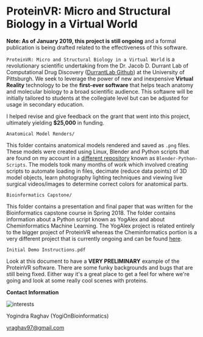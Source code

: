 # ProteinVR: Micro and Structural Biology in a Virtual World

**Note: As of January 2019, this project is still ongoing** and a formal publication is being drafted related to the effectiveness of this software. 


`ProteinVR: Micro and Structural Biology in a Virtual World` is a revolutionary scientific undertaking from the Dr. Jacob D. Durrant Lab of Computational Drug Discovery ([DurrantLab Github](https://github.com/durrantlab)) at the University of Pittsburgh. We seek to leverage the power of new and inexpensive **Virtual Reality** technology to be the **first-ever software** that helps teach anatomy and molecular biology to a broad scientific audience. This softawre will be initially tailored to students at the collegiate level but can be adjusted for usage in secondary education. 

I helped revise and give feedback on the grant that went into this project, ultimately yielding **$25,000** in funding. 


`Anatomical Model Renders/`

This folder contains anatomical models rendered and saved as `.png` files. These models were created using Linux, Blender and Python scripts that are found on my account in a [different repository](https://github.com/YogiOnBioinformatics/Blender-Python-Scripts) known as `Blender-Python-Scripts`. The models took many months of work which involved creating scripts to automate loading in files, decimate (reduce data points) of 3D model objects, learn photography lighting techniques and viewing live surgical videos/images to determine correct colors for anatomical parts.

`Bioinformatics Capstone/` 

This folder contains a presentation and final paper that was written for the Bioinformatics capstone course in Spring 2018. The folder contains information about a Python script known as YogAlex and about Cheminformatics Machine Learning. The YogAlex project is related entirely to the bigger project of ProteinVR whereas the Cheminformatics portion is a very different project that is currently ongoing and can be found [here](https://github.com/YogiOnBioinformatics/ChemInformatics-Machine-Learning-with-NNScore-2.0). 

`Initial Demo Instructions.pdf`

Look at this document to have a **VERY PRELIMINARY** example of the ProteinVR software. There are some funky backgrounds and bugs that are still being fixed. Either way it's a great place to get a feel for where we're going and look at some really cool scenes with proteins. 

**Contact Information** 

![interests](https://avatars1.githubusercontent.com/u/38919947?s=400&u=49ab1365a14fac78a91e425efd583f7a2bcb3e25&v=4)

Yogindra Raghav (YogiOnBioinformatics) 

yraghav97@gmail.com


